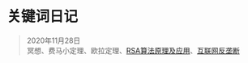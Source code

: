# 关键词日记

> 2020年11月28日<br>
冥想、费马小定理、欧拉定理、[RSA算法原理及应用](https://pig66.blog.csdn.net/article/details/80866759)、[互联网反垄断](https://www.bilibili.com/video/BV1Wy4y1q75u)